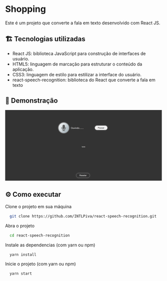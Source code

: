 # Shopping

Este é um projeto que converte a fala em texto desenvolvido com React JS.

## 🏗️ Tecnologias utilizadas

- React JS: biblioteca JavaScript para construção de interfaces de usuário.
- HTML5: linguagem de marcação para estruturar o conteúdo da aplicação.
- CSS3: linguagem de estilo para estilizar a interface do usuário.
- react-speech-recognition: biblioteca do React que converte a fala em texto

## 🚀 Demonstração

![image](image.png)

## ⚙️ Como executar

Clone o projeto em sua máquina

```bash
  git clone https://github.com/INTLPiva/react-speech-recognition.git
```

Abra o projeto

```bash
  cd react-speech-recognition
```

Instale as dependencias (com yarn ou npm)

```bash
  yarn install
```

Inicie o projeto (com yarn ou npm)

```bash
  yarn start
```
